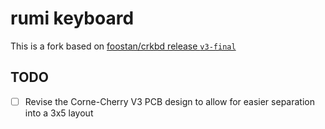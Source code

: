 # rumi keyboard

This is a fork based on [foostan/crkbd release `v3-final`](https://github.com/foostan/crkbd/releases/tag/v3-final)

## TODO

- [ ] Revise the Corne-Cherry V3 PCB design to allow for easier separation into a 3x5 layout
